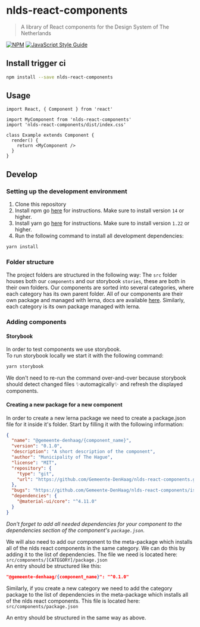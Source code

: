 # nlds-react-components

> A library of React components for the Design System of The Netherlands

[![NPM](https://img.shields.io/npm/v/nlds-react-components.svg)](https://www.npmjs.com/package/nlds-react-components) [![JavaScript Style Guide](https://img.shields.io/badge/code_style-standard-brightgreen.svg)](https://standardjs.com)

## Install trigger ci

```bash
npm install --save nlds-react-components
```

## Usage

```tsx
import React, { Component } from 'react'

import MyComponent from 'nlds-react-components'
import 'nlds-react-components/dist/index.css'

class Example extends Component {
  render() {
    return <MyComponent />
  }
}
```


## Develop
### Setting up the development environment
1. Clone this repository
2. Install npm go [here](https://docs.npmjs.com/downloading-and-installing-node-js-and-npm) for instructions. Make sure to install version `14` or higher.
3. Install yarn go [here](https://yarnpkg.com/getting-started/install) for instructions. Make sure to install version `1.22` or higher.
4. Run the following command to install all development dependencies:
  ```bash
  yarn install
  ```

### Folder structure
The project folders are structured in the following way:
The `src` folder houses both our `components` and our storybook `stories`, these are both in their own folders.
Our components are sorted into several categories, where each category has its own parent folder.
All of our components are their own package and managed with lerna, docs are available [here](https://lerna.js.org/).
Similarly, each category is its own package managed with lerna.

### Adding components
#### Storybook
In order to test components we use storybook.\
To run storybook locally we start it with the following command:
```bash
yarn storybook
```
We don't need to re-run the command over-and-over because storybook should detect changed files ✨automagically✨ and refresh the displayed components.

#### Creating a new package for a new component
In order to create a new lerna package we need to create a package.json file for it inside it's folder.
Start by filling it with the following information:
```json
{
  "name": "@gemeente-denhaag/{component_name}",
  "version": "0.1.0",
  "description": "A short description of the component",
  "author": "Municipality of The Hague",
  "license": "MIT",
  "repository": {
    "type": "git",
    "url": "https://github.com/Gemeente-DenHaag/nlds-react-components.git"
  },
  "bugs": "https://github.com/Gemeente-DenHaag/nlds-react-components/issues",
  "dependencies": {
    "@material-ui/core": "^4.11.0"
  }
}
```
_Don't forget to add all needed dependencies for your component to the dependencies section of the component's `package.json`._

We will also need to add our component to the meta-package which installs all of the nlds react components in the same category. We can do this by adding it to the list of dependencies.
The file we need is located here: `src/components/[CATEGORY]/package.json`\
An entry should be structured like this:
```json
"@gemeente-denhaag/{component_name}": "^0.1.0"
```
Similarly, if you create a new category we need to add the category package to the list of dependencies in the meta-package which installs all of the nlds react components.
This file is located here: `src/components/package.json`

An entry should be structured in the same way as above.
